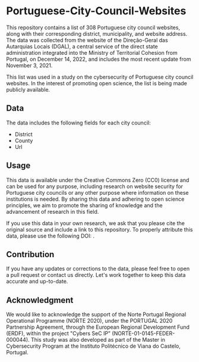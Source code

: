 # Portuguese-City-Council-Websites

This repository contains a list of 308 Portuguese city council websites, along with their corresponding district, municipality, and website address. The data was collected from the website of the Direção-Geral das Autarquias Locais (DGAL), a central service of the direct state administration integrated into the Ministry of Territorial Cohesion from Portugal, on December 14, 2022, and includes the most recent update from November 3, 2021.

This list was used in a study on the cybersecurity of Portuguese city council websites. In the interest of promoting open science, the list is being made publicly available.

## Data
The data includes the following fields for each city council:

- District
- County
- Url

## Usage

This data is available under the Creative Commons Zero (CC0) license and can be used for any purpose, including research on website security for Portuguese city councils or any other purpose where information on these institutions is needed. By sharing this data and adhering to open science principles, we aim to promote the sharing of knowledge and the advancement of research in this field.

If you use this data in your own research, we ask that you please cite the original source and include a link to this repository. To properly attribute this data, please use the following DOI: .

## Contribution
If you have any updates or corrections to the data, please feel free to open a pull request or contact us directly. Let's work together to keep this data accurate and up-to-date.

## Acknowledgment

We would like to acknowledge the support of the Norte Portugal Regional Operational Programme (NORTE 2020), under the PORTUGAL 2020 Partnership Agreement, through the European Regional Development Fund (ERDF), within the project "Cybers SeC IP" (NORTE-01-0145-FEDER-000044). This study was also developed as part of the Master in Cybersecurity Program at the Instituto Politécnico de Viana do Castelo, Portugal.
